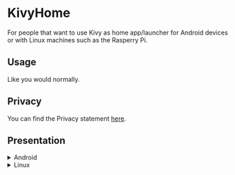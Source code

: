 # KivyHome
For people that want to use Kivy as home app/launcher for Android devices
or with Linux machines such as the Rasperry Pi.

## Usage
Like you would normally.

## Privacy
You can find the Privacy statement [here](https://github.com/kuzeyron/KivyHome/blob/main/PRIVACY.md).

## Presentation
<details><summary>Android</summary>
[![KivyHome in its early stage](https://img.youtube.com/vi/SNUo0k_WCmc/0.jpg)](https://www.youtube.com/watch?v=SNUo0k_WCmc "KivyHome in its early stage")
</details>

<details><summary>Linux</summary>
[![KivyHome in its early stage](https://img.youtube.com/vi/5OttWdRrBQA/0.jpg)](https://www.youtube.com/watch?v=5OttWdRrBQA "KivyHome in its early stage")
</details>